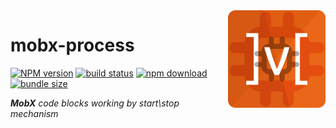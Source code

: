 <img src="assets/logo.png" align="right" height="156" alt="logo" />

# mobx-process  

[![NPM version][npm-image]][npm-url] [![build status][github-build-actions-image]][github-actions-url] [![npm download][download-image]][download-url] [![bundle size][bundlephobia-image]][bundlephobia-url]


[npm-image]: http://img.shields.io/npm/v/mobx-process.svg
[npm-url]: http://npmjs.org/package/mobx-process
[github-build-actions-image]: https://github.com/js2me/mobx-process/workflows/Build/badge.svg
[github-actions-url]: https://github.com/js2me/mobx-process/actions
[download-image]: https://img.shields.io/npm/dm/mobx-process.svg
[download-url]: https://npmjs.org/package/mobx-process
[bundlephobia-url]: https://bundlephobia.com/result?p=mobx-process
[bundlephobia-image]: https://badgen.net/bundlephobia/minzip/mobx-process

_**MobX** code blocks working by start\stop mechanism_  
  